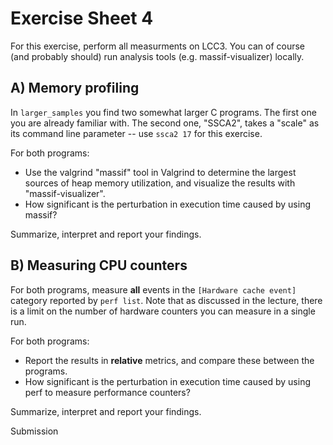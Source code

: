 Exercise Sheet 4
================

For this exercise, perform all measurments on LCC3. You can of course (and probably should) run analysis tools (e.g. massif-visualizer) locally.

A) Memory profiling
-------------------

In `larger_samples` you find two somewhat larger C programs. The first one you are already familiar with. The second one, "SSCA2", takes a "scale" as its command line parameter -- use `ssca2 17` for this exercise.

For both programs:
 * Use the valgrind "massif" tool in Valgrind to determine the largest sources of heap memory utilization, and visualize the results with "massif-visualizer".
 * How significant is the perturbation in execution time caused by using massif?

Summarize, interpret and report your findings.

B) Measuring CPU counters
-------------------------

For both programs, measure **all** events in the `[Hardware cache event]` category reported by `perf list`. Note that as discussed in the lecture, there is a limit on the number of hardware counters you can measure in a single run.

For both programs:
 * Report the results in **relative** metrics, and compare these between the programs.
 * How significant is the perturbation in execution time caused by using perf to measure performance counters?

Summarize, interpret and report your findings.


Submission
